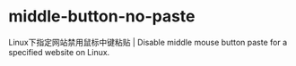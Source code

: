 # middle-button-no-paste
Linux下指定网站禁用鼠标中键粘贴 | Disable middle mouse button paste for a specified website on Linux.
